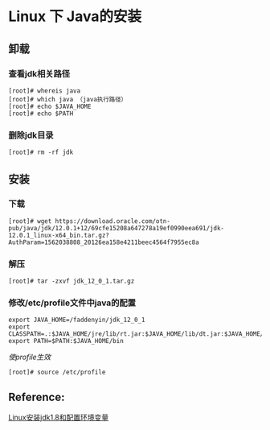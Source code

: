 # Linux 下 Java的安装
 


## 卸载
### 查看jdk相关路径
`````
[root]# whereis java
[root]# which java （java执行路径）
[root]# echo $JAVA_HOME
[root]# echo $PATH
`````
### 删除jdk目录
`````
[root]# rm -rf jdk
`````

## 安装
### 下载
`````
[root]# wget https://download.oracle.com/otn-pub/java/jdk/12.0.1+12/69cfe15208a647278a19ef0990eea691/jdk-12.0.1_linux-x64_bin.tar.gz?AuthParam=1562038808_20126ea158e4211beec4564f7955ec8a
`````

### 解压
`````
[root]# tar -zxvf jdk_12_0_1.tar.gz
`````

### 修改/etc/profile文件中java的配置
`````
export JAVA_HOME=/faddenyin/jdk_12_0_1
export CLASSPATH=.:$JAVA_HOME/jre/lib/rt.jar:$JAVA_HOME/lib/dt.jar:$JAVA_HOME/lib/tools.jar
export PATH=$PATH:$JAVA_HOME/bin
`````
*使profile生效*
`````
[root]# source /etc/profile
`````


## Reference:
[Linux安装jdk1.8和配置环境变量](https://www.cnblogs.com/zs-notes/p/8535275.html)